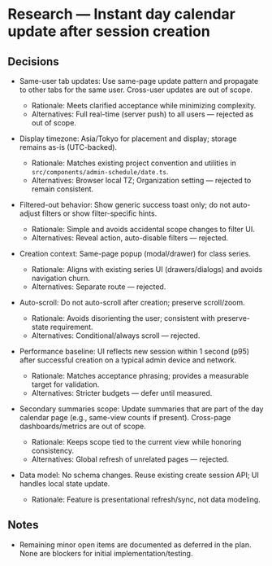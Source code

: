 # Research — Instant day calendar update after session creation

## Decisions
- Same-user tab updates: Use same-page update pattern and propagate to other tabs for the same user. Cross-user updates are out of scope.
  - Rationale: Meets clarified acceptance while minimizing complexity.
  - Alternatives: Full real-time (server push) to all users — rejected as out of scope.

- Display timezone: Asia/Tokyo for placement and display; storage remains as-is (UTC-backed).
  - Rationale: Matches existing project convention and utilities in `src/components/admin-schedule/date.ts`.
  - Alternatives: Browser local TZ; Organization setting — rejected to remain consistent.

- Filtered-out behavior: Show generic success toast only; do not auto-adjust filters or show filter-specific hints.
  - Rationale: Simple and avoids accidental scope changes to filter UI.
  - Alternatives: Reveal action, auto-disable filters — rejected.

- Creation context: Same-page popup (modal/drawer) for class series.
  - Rationale: Aligns with existing series UI (drawers/dialogs) and avoids navigation churn.
  - Alternatives: Separate route — rejected.

- Auto-scroll: Do not auto-scroll after creation; preserve scroll/zoom.
  - Rationale: Avoids disorienting the user; consistent with preserve-state requirement.
  - Alternatives: Conditional/always scroll — rejected.

- Performance baseline: UI reflects new session within 1 second (p95) after successful creation on a typical admin device and network.
  - Rationale: Matches acceptance phrasing; provides a measurable target for validation.
  - Alternatives: Stricter budgets — defer until measured.

- Secondary summaries scope: Update summaries that are part of the day calendar page (e.g., same-view counts if present). Cross-page dashboards/metrics are out of scope.
  - Rationale: Keeps scope tied to the current view while honoring consistency.
  - Alternatives: Global refresh of unrelated pages — rejected.

- Data model: No schema changes. Reuse existing create session API; UI handles local state update.
  - Rationale: Feature is presentational refresh/sync, not data modeling.

## Notes
- Remaining minor open items are documented as deferred in the plan. None are blockers for initial implementation/testing.


